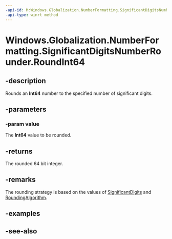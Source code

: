 ```yaml
---
-api-id: M:Windows.Globalization.NumberFormatting.SignificantDigitsNumberRounder.RoundInt64(System.Int64)
-api-type: winrt method
---
```


<!-- Method syntax
public long RoundInt64(System.Int64 value)
-->

# Windows.Globalization.NumberFormatting.SignificantDigitsNumberRounder.RoundInt64

## -description

Rounds an **Int64** number to the specified number of significant digits.

## -parameters

### -param value

The **Int64** value to be rounded.

## -returns

The rounded 64 bit integer.

## -remarks

The rounding strategy is based on the values of [SignificantDigits](significantdigitsnumberrounder_significantdigits.md) and [RoundingAlgorithm](significantdigitsnumberrounder_roundingalgorithm.md).

## -examples

## -see-also
